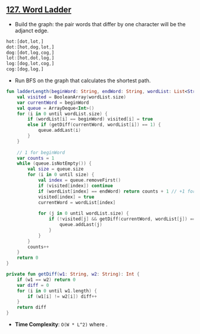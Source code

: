 ## [127. Word Ladder](https://leetcode.com/problems/word-ladder/)

* Build the graph: the pair words that differ by one character will be the adjanct edge.

```js
hot:[dot,lot,]
dot:[hot,dog,lot,]
dog:[dot,log,cog,]
lot:[hot,dot,log,]
log:[dog,lot,cog,]
cog:[dog,log,]
```

* Run BFS on the graph that calculates the shortest path.

```kotlin
fun ladderLength(beginWord: String, endWord: String, wordList: List<String>): Int {
    val visited = BooleanArray(wordList.size)
    var currentWord = beginWord
    val queue = ArrayDeque<Int>()
    for (i in 0 until wordList.size) {
        if (wordList[i] == beginWord) visited[i] = true
        else if (getDiff(currentWord, wordList[i]) == 1) {
            queue.addLast(i)
        }
    }
    
    // 1 for beginWord
    var counts = 1
    while (queue.isNotEmpty()) {
        val size = queue.size
        for (i in 0 until size) {
            val index = queue.removeFirst()
            if (visited[index]) continue
            if (wordList[index] == endWord) return counts + 1 // +1 for endWord
            visited[index] = true
            currentWord = wordList[index]
            
            for (j in 0 until wordList.size) {
                if (!visited[j] && getDiff(currentWord, wordList[j]) == 1) {
                    queue.addLast(j)
                }
            }
        }
        counts++
    }
    return 0
}

private fun getDiff(w1: String, w2: String): Int {
    if (w1 == w2) return 0
    var diff = 0
    for (i in 0 until w1.length) {
        if (w1[i] != w2[i]) diff++
    }
    return diff
}
```

* **Time Complexity**: `O(W * L^2)` where .

